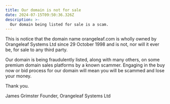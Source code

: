 ```yaml
---
title: Our domain is not for sale
date: 2024-07-15T09:50:36.326Z
description: >-
  Our domain being listed for sale is a scam.
---
```

This is notice that the domain name orangeleaf.com is wholly owned by Orangeleaf Systems Ltd since 29 October 1998 and is not, nor will it ever be, for sale to any third party.

Our domain is being fraudulently listed, along with many others, on some premium domain sales platforms by a known scammer.  Engaging in the buy now or bid process for our domain will mean you will be scammed and lose your money.

Thank you.

James Grimster
Founder, Orangeleaf Systems Ltd
